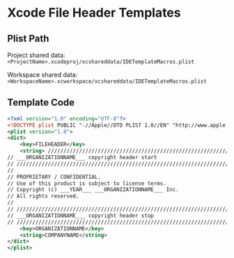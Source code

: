 # Xcode File Header Templates

## Plist Path
Project shared data: `<ProjectName>.xcodeproj/xcshareddata/IDETemplateMacros.plist`

Workspace shared data: `<WorkspaceName>.xcworkspace/xcshareddata/IDETemplateMacros.plist`

## Template Code
```xml
<?xml version="1.0" encoding="UTF-8"?>
<!DOCTYPE plist PUBLIC "-//Apple//DTD PLIST 1.0//EN" "http://www.apple.com/DTDs/PropertyList-1.0.dtd">
<plist version="1.0">
<dict>
    <key>FILEHEADER</key>
    <string> /////////////////////////////////////////////////////////////////////////////////////////////////
// ___ORGANIZATIONNAME___ copyright header start
// /////////////////////////////////////////////////////////////////////////////////////////////////
//
// PROPRIETARY / CONFIDENTIAL.
// Use of this product is subject to license terms.
// Copyright (c) ___YEAR___ ___ORGANIZATIONNAME___ Inc.
// All rights reserved.
//
// /////////////////////////////////////////////////////////////////////////////////////////////////
// ___ORGANIZATIONNAME___ copyright header stop
// /////////////////////////////////////////////////////////////////////////////////////////////////</string>
    <key>ORGANIZATIONNAME</key>
    <string>COMPANYNAME</string>
</dict>
</plist>
```
